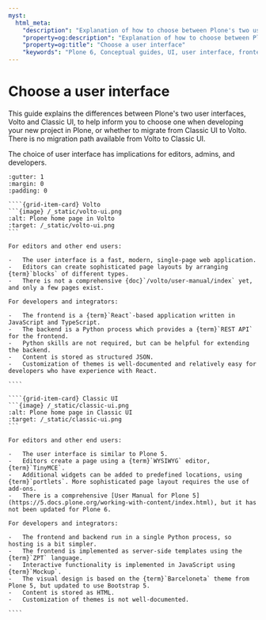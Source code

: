 ```yaml
---
myst:
  html_meta:
    "description": "Explanation of how to choose between Plone's two user interfaces, Volto and Classic UI"
    "property=og:description": "Explanation of how to choose between Plone's two user interfaces, Volto and Classic UI"
    "property=og:title": "Choose a user interface"
    "keywords": "Plone 6, Conceptual guides, UI, user interface, frontend, Volto, Classic UI, distribution"
---
```


# Choose a user interface

This guide explains the differences between Plone's two user interfaces, Volto and Classic UI, to help inform you to choose one when developing your new project in Plone, or whether to migrate from Classic UI to Volto.
There is no migration path available from Volto to Classic UI.

The choice of user interface has implications for editors, admins, and developers.

`````{grid} 1 1 1 2
:gutter: 1
:margin: 0
:padding: 0

````{grid-item-card} Volto
```{image} /_static/volto-ui.png
:alt: Plone home page in Volto
:target: /_static/volto-ui.png
```

For editors and other end users:

-   The user interface is a fast, modern, single-page web application.
-   Editors can create sophisticated page layouts by arranging {term}`blocks` of different types.
-   There is not a comprehensive {doc}`/volto/user-manual/index` yet, and only a few pages exist.

For developers and integrators:

-   The frontend is a {term}`React`-based application written in JavaScript and TypeScript.
-   The backend is a Python process which provides a {term}`REST API` for the frontend.
-   Python skills are not required, but can be helpful for extending the backend.
-   Content is stored as structured JSON.
-   Customization of themes is well-documented and relatively easy for developers who have experience with React.

````

````{grid-item-card} Classic UI
```{image} /_static/classic-ui.png
:alt: Plone home page in Classic UI
:target: /_static/classic-ui.png
```

For editors and other end users:

-   The user interface is similar to Plone 5.
-   Editors create a page using a {term}`WYSIWYG` editor, {term}`TinyMCE`.
-   Additional widgets can be added to predefined locations, using {term}`portlets`. More sophisticated page layout requires the use of add-ons.
-   There is a comprehensive [User Manual for Plone 5](https://5.docs.plone.org/working-with-content/index.html), but it has not been updated for Plone 6.

For developers and integrators:

-   The frontend and backend run in a single Python process, so hosting is a bit simpler.
-   The frontend is implemented as server-side templates using the {term}`ZPT` language.
-   Interactive functionality is implemented in JavaScript using {term}`Mockup`.
-   The visual design is based on the {term}`Barceloneta` theme from Plone 5, but updated to use Bootstrap 5.
-   Content is stored as HTML.
-   Customization of themes is not well-documented.

````
`````
